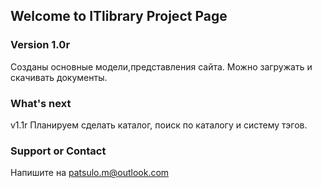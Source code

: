 ## Welcome to ITlibrary Project Page

### Version 1.0r
Созданы основные модели,представления сайта.
Можно загружать и скачивать документы.

### What's next
v1.1r
Планируем сделать каталог, поиск по каталогу и систему тэгов.


### Support or Contact

Напишите на patsulo.m@outlook.com

